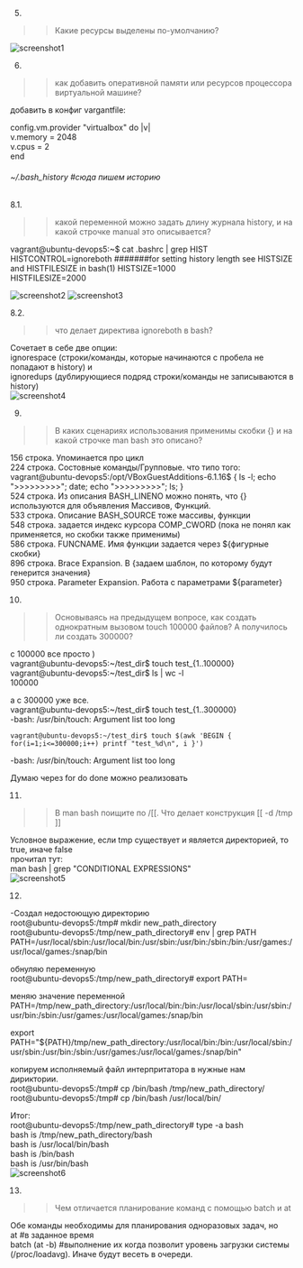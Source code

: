 5. 
>>Какие ресурсы выделены по-умолчанию?  

![screenshot1](https://gitlab.com/SobolevES/devops-netology/-/blob/main/pics/5.JPG)

6. 
>>как добавить оперативной памяти или ресурсов процессора виртуальной машине?

добавить в конфиг vargantfile:

config.vm.provider "virtualbox" do |v|  
  v.memory = 2048  
  v.cpus = 2  
end  



###### ~/.bash_history   #сюда пишем историю


8.1.
>>какой переменной можно задать длину журнала history, и на какой строчке manual это описывается?

vagrant@ubuntu-devops5:~$ cat .bashrc | grep HIST
HISTCONTROL=ignoreboth
#######for setting history length see HISTSIZE and HISTFILESIZE in bash(1)
HISTSIZE=1000  
HISTFILESIZE=2000  

![screenshot2](https://gitlab.com/SobolevES/devops-netology/-/blob/main/pics/HISTFILE&HISTFILESIZE.jpg)
![screenshot3](https://gitlab.com/SobolevES/devops-netology/-/blob/main/pics/HISTSIZE.jpg)

8.2.
>>что делает директива ignoreboth в bash?

 Сочетает в себе две опции:  
    ignorespace (строки/команды, которые начинаются с пробела не попадают в history) и  
    ignoredups (дублирующиеся подряд строки/команды не записываются в history)  
![screenshot4](https://gitlab.com/SobolevES/devops-netology/-/blob/main/pics/ignoreboth.jpg)


9. 
>>В каких сценариях использования применимы скобки {} и на какой строчке man bash это описано?  
    
156 строка. Упоминается про цикл  
224 строка. Состовные команды/Групповые. что типо того: vagrant@ubuntu-devops5:/opt/VBoxGuestAdditions-6.1.16$ { ls -l; echo ">>>>>>>>>"; date; echo ">>>>>>>>>"; ls; }  
524 строка. Из описания BASH_LINENO можно понять, что {} используются для объявления Массивов, Функций.  
533 строка. Описание BASH_SOURCE тоже массивы, функции  
548 строка. задается индекс курсора COMP_CWORD (пока не понял как применяется, но скобки также применимы)  
586 строка. FUNCNAME. Имя функции задается через ${фигурные скобки}  
896 строка. Brace Expansion. В {задаем шаблон, по которому будут генерится значения}  
950 строка. Parameter Expansion. Работа с параметрами ${parameter}  


10. 
>>Основываясь на предыдущем вопросе, как создать однократным вызовом touch 100000 файлов? А получилось ли создать 300000?

с 100000 все просто )  
    vagrant@ubuntu-devops5:~/test_dir$ touch test_{1..100000}  
    vagrant@ubuntu-devops5:~/test_dir$ ls | wc -l  
    100000  

а с 300000 уже все.  
    vagrant@ubuntu-devops5:~/test_dir$ touch test_{1..300000}  
    -bash: /usr/bin/touch: Argument list too long  


    vagrant@ubuntu-devops5:~/test_dir$ touch $(awk 'BEGIN { for(i=1;i<=300000;i++) printf "test_%d\n", i }')  
   -bash: /usr/bin/touch: Argument list too long  

Думаю через for do done можно реализовать 

11.
>>В man bash поищите по /\[\[. Что делает конструкция [[ -d /tmp ]]
   
Условное выражение, если tmp существует и является директорией, то true, иначе false  
   прочитал тут:  
man bash | grep "CONDITIONAL EXPRESSIONS"  
![screenshot5](https://gitlab.com/SobolevES/devops-netology/-/blob/main/pics/11.jpg)


12.
-Создал недостоющую директорию  
root@ubuntu-devops5:/tmp# mkdir new_path_directory  
root@ubuntu-devops5:/tmp/new_path_directory# env | grep PATH  
PATH=/usr/local/sbin:/usr/local/bin:/usr/sbin:/usr/bin:/sbin:/bin:/usr/games:/usr/local/games:/snap/bin  

обнуляю переменную  
root@ubuntu-devops5:/tmp/new_path_directory# export PATH=  

меняю значение переменной PATH=/tmp/new_path_directory:/usr/local/bin:/bin:/usr/local/sbin:/usr/sbin:/usr/bin:/sbin:/usr/games:/usr/local/games:/snap/bin  

export PATH="${PATH}/tmp/new_path_directory:/usr/local/bin:/bin:/usr/local/sbin:/usr/sbin:/usr/bin:/sbin:/usr/games:/usr/local/games:/snap/bin"  

копируем исполняемый файл интерпритатора в нужные нам дириктории.  
root@ubuntu-devops5:/tmp# cp /bin/bash /tmp/new_path_directory/  
root@ubuntu-devops5:/tmp# cp /bin/bash /usr/local/bin/  


Итог:  
root@ubuntu-devops5:/tmp/new_path_directory# type -a bash  
bash is /tmp/new_path_directory/bash  
bash is /usr/local/bin/bash  
bash is /bin/bash  
bash is /usr/bin/bash  
![screenshot6](https://gitlab.com/SobolevES/devops-netology/-/blob/main/pics/12.jpg)  


13. 
>>Чем отличается планирование команд с помощью batch и at

Обе команды необходимы для планирования одноразовых задач, но  
  at             #в заданное время   
  batch (at -b)  #выполнение их когда позволит уровень загрузки системы (/proc/loadavg). Иначе будут весеть в очереди.  





